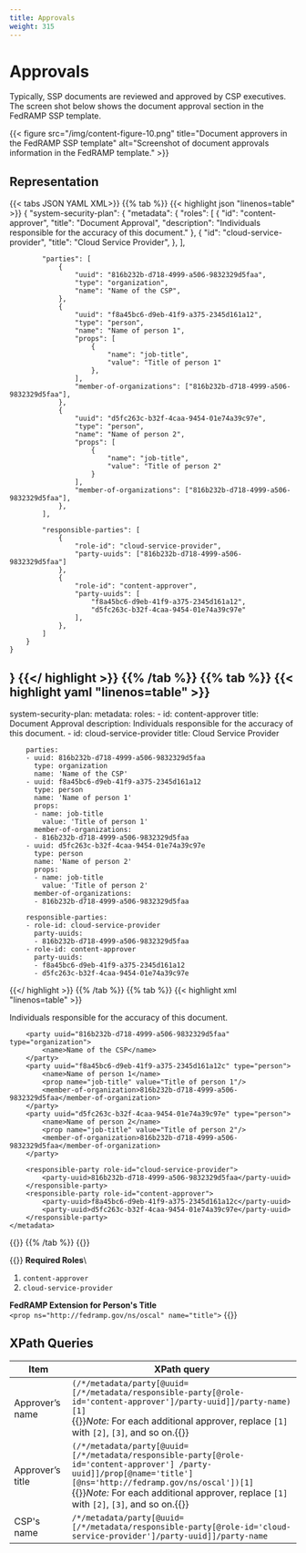 ```yaml
---
title: Approvals
weight: 315
---
```

# Approvals

Typically, SSP documents are reviewed and approved by CSP executives. The screen shot below shows the document approval section in the FedRAMP SSP template.

{{< figure src="/img/content-figure-10.png" title="Document approvers in the FedRAMP SSP template" alt="Screenshot of document approvals information in the FedRAMP template." >}}


## Representation

{{< tabs JSON YAML XML>}}
{{% tab %}}
{{< highlight json "linenos=table" >}}
{
  "system-security-plan": {
        "metadata": {
            "roles": [
                {
                    "id": "content-approver",
                    "title": "Document Approval",
                    "description": "Individuals responsible for the accuracy of this document."
                },
                {
                    "id": "cloud-service-provider",
                    "title": "Cloud Service Provider",
                },
            ],
    
            "parties": [
                {
                    "uuid": "816b232b-d718-4999-a506-9832329d5faa",
                    "type": "organization",
                    "name": "Name of the CSP",
                },
                {
                    "uuid": "f8a45bc6-d9eb-41f9-a375-2345d161a12",
                    "type": "person",
                    "name": "Name of person 1",
                    "props": [
                        {
                            "name": "job-title",
                            "value": "Title of person 1"
                        },
                    ],
                    "member-of-organizations": ["816b232b-d718-4999-a506-9832329d5faa"],
                },
                {
                    "uuid": "d5fc263c-b32f-4caa-9454-01e74a39c97e",
                    "type": "person",
                    "name": "Name of person 2",
                    "props": [
                        {
                            "name": "job-title",
                            "value": "Title of person 2"
                        }
                    ],
                    "member-of-organizations": ["816b232b-d718-4999-a506-9832329d5faa"],
                },
            ],
    
            "responsible-parties": [
                {
                    "role-id": "cloud-service-provider",
                    "party-uuids": ["816b232b-d718-4999-a506-9832329d5faa"]
                },
                {
                    "role-id": "content-approver",
                    "party-uuids": [
                        "f8a45bc6-d9eb-41f9-a375-2345d161a12",
                        "d5fc263c-b32f-4caa-9454-01e74a39c97e"
                    ],
                },
            ]
        }
    }
}
{{</ highlight >}}
{{% /tab %}}
{{% tab %}}
{{< highlight yaml "linenos=table" >}}
---
system-security-plan:
    metadata:
        roles:
        - id: content-approver
          title: Document Approval
          description: Individuals responsible for the accuracy of this document.
        - id: cloud-service-provider
          title: Cloud Service Provider
    
        parties:
        - uuid: 816b232b-d718-4999-a506-9832329d5faa
          type: organization
          name: 'Name of the CSP'
        - uuid: f8a45bc6-d9eb-41f9-a375-2345d161a12
          type: person
          name: 'Name of person 1'
          props:
          - name: job-title
            value: 'Title of person 1'
          member-of-organizations:
          - 816b232b-d718-4999-a506-9832329d5faa
        - uuid: d5fc263c-b32f-4caa-9454-01e74a39c97e
          type: person
          name: 'Name of person 2'
          props:
          - name: job-title
            value: 'Title of person 2'
          member-of-organizations:
          - 816b232b-d718-4999-a506-9832329d5faa
    
        responsible-parties:
        - role-id: cloud-service-provider
          party-uuids:
          - 816b232b-d718-4999-a506-9832329d5faa
        - role-id: content-approver
          party-uuids:
          - f8a45bc6-d9eb-41f9-a375-2345d161a12
          - d5fc263c-b32f-4caa-9454-01e74a39c97e
{{</ highlight >}}
{{% /tab %}}
{{% tab %}}
{{< highlight xml "linenos=table" >}}
<system-security-plan> 
    <metadata>
        <role id="content-approver">
            <title>Document Approval</title>
            <description>
                <p>Individuals responsible for the accuracy of this document.</p>
            </description>
        </role>
        <role id="cloud-service-provider">
            <title>Cloud Service Provider</title>
        </role>
        
        <party uuid="816b232b-d718-4999-a506-9832329d5faa" type="organization">
            <name>Name of the CSP</name>
        </party>
        <party uuid="f8a45bc6-d9eb-41f9-a375-2345d161a12c" type="person">
            <name>Name of person 1</name>
            <prop name="job-title" value="Title of person 1"/>
            <member-of-organization>816b232b-d718-4999-a506-9832329d5faa</member-of-organization>
        </party>
        <party uuid="d5fc263c-b32f-4caa-9454-01e74a39c97e" type="person">
            <name>Name of person 2</name>
            <prop name="job-title" value="Title of person 2"/>
            <member-of-organization>816b232b-d718-4999-a506-9832329d5faa</member-of-organization>
        </party>
        
        <responsible-party role-id="cloud-service-provider">
            <party-uuid>816b232b-d718-4999-a506-9832329d5faa</party-uuid>
        </responsible-party>
        <responsible-party role-id="content-approver">
            <party-uuid>f8a45bc6-d9eb-41f9-a375-2345d161a12c</party-uuid>
            <party-uuid>d5fc263c-b32f-4caa-9454-01e74a39c97e</party-uuid>
        </responsible-party>
    </metadata>
</system-security-plan>
{{</ highlight >}}
{{% /tab %}}
{{</ tabs >}}

<br/>

{{<callout>}}
**Required Roles**\
1. `content-approver`
2. `cloud-service-provider`

**FedRAMP Extension for Person's Title** \
`<prop ns="http://fedramp.gov/ns/oscal" name="title">`
{{</callout>}}

## XPath Queries

| Item             | XPath&nbsp;query                                                                                                                                                                                                                                                                 |
| ---------------- | -------------------------------------------------------------------------------------------------------------------------------------------------------------------------------------------------------------------------------------------------------------------------------- |
| Approver’s name  | `(/*/metadata/party[@uuid=[/*/metadata/responsible-party[@role-id='content-approver']/party-uuid]]/party-name)[1]`<br/>{{<callout>}}*Note:* For each additional approver, replace `[1]` with `[2]`, `[3]`, and so on.{{</callout>}}                                              |
| Approver’s title | `(/*/metadata/party[@uuid=[/*/metadata/responsible-party[@role-id='content-approver'] /party-uuid]]/prop[@name='title'][@ns='http://fedramp.gov/ns/oscal'])[1]`<br/>{{<callout>}}*Note:* For each additional approver, replace `[1]` with `[2]`, `[3]`, and so on.{{</callout>}} |
| CSP's name       | `/*/metadata/party[@uuid=[/*/metadata/responsible-party[@role-id='cloud-service-provider']/party-uuid]]/party-name`                                                                                                                                                              |

